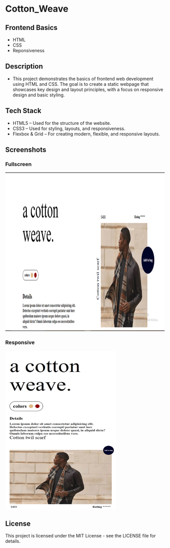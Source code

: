 # Cotton_Weave
## Frontend Basics
- HTML
- CSS
- Reponsiveness

## Description
- This project demonstrates the basics of frontend web development using HTML and CSS. The goal is to create a static webpage that showcases key design and layout principles, with a focus on responsive design and basic styling.

## Tech Stack
- HTML5 – Used for the structure of the website.
- CSS3 – Used for styling, layouts, and responsiveness.
- Flexbox & Grid – For creating modern, flexible, and responsive layouts.

## Screenshots
### Fullscreen
<img src="https://github.com/Deepakchamola/Cotton_Weave/blob/5b5fdd2843dee232c6b6e74e6524788dddc3b5a0/Cotton_Weave.png" width="850" height="500"/>

### Responsive
<img src="https://github.com/Deepakchamola/Cotton_Weave/blob/dcf0ed9d54335baaa355b6634f290b3b8adb65e9/Cotton-Weave-2.png" width="350" height="500"/>

## License
This project is licensed under the MIT License - see the LICENSE file for details.
